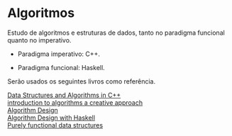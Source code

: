 # Algoritmos

Estudo de algoritmos e estruturas de dados, tanto no paradigma funcional quanto no imperativo.

- Paradigma imperativo: C++.

- Paradigma funcional: Haskell.

Serão usados os seguintes livros como referência.

[Data Structures and Algorithms in C++](https://www.amazon.com.br/Data-Structures-Algorithms-Adam-Drozdek/dp/1133608426)<br>
[introduction to algorithms a creative approach](https://www.amazon.com/exec/obidos/ASIN/0201120372/acmorg-20)<br>
[Algorithm Design](https://www.amazon.com/Algorithm-Design-Jon-Kleinberg/dp/0321295358)<br>
[Algorithm Design with Haskell](https://www.amazon.com/Algorithm-Design-Haskell-Richard-Bird/dp/1108491618)<br>
[Purely functional data structures](https://www.amazon.com/Purely-Functional-Data-Structures-Okasaki/dp/0521663504)
